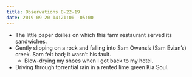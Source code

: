 ```yaml
---
title: Observations 8-22-19
date: 2019-09-20 14:21:00 -05:00
---
```


- The little paper doilies on which this farm restaurant served its sandwiches.
- Gently slipping on a rock and falling into Sam Owens’s (Sam Evian’s) creek. Sam felt bad; it wasn’t his fault.
	- Blow-drying my shoes when I got back to my hotel.
- Driving through torrential rain in a rented lime green Kia Soul.
